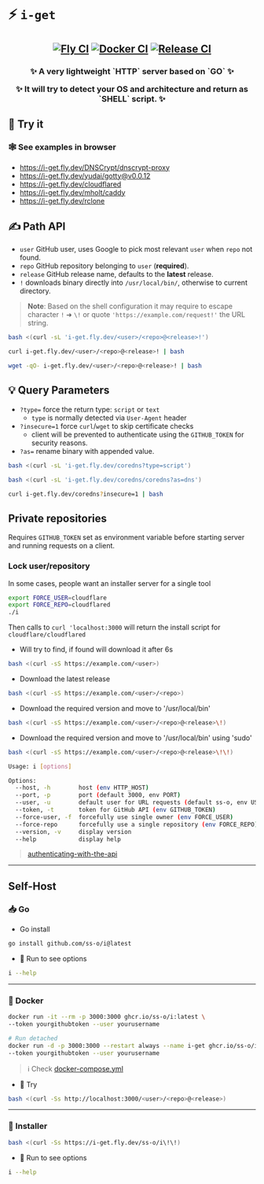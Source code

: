 # ⚡ `i-get`

<div align="center"><h2>
  
[![Fly CI](https://github.com/ss-o/i/actions/workflows/fly-action.yml/badge.svg)](https://github.com/ss-o/i/actions/workflows/fly-action.yml)
[![Docker CI](https://github.com/ss-o/i/actions/workflows/docker-publish.yml/badge.svg)](https://github.com/ss-o/i/actions/workflows/docker-publish.yml)
[![Release CI](https://github.com/ss-o/i/actions/workflows/go-release.yml/badge.svg)](https://github.com/ss-o/i/actions/workflows/go-release.yml)

</div></h2>

<div align="center"><h3>
<p>✨ A very lightweight `HTTP` server based on `GO` ✨</p>
<p>✨ It will try to detect your OS and architecture and return as `SHELL` script. ✨</p>

</div></h3>

## 📶 Try it

### 🕸️ See examples in browser

- https://i-get.fly.dev/DNSCrypt/dnscrypt-proxy
- https://i-get.fly.dev/yudai/gotty@v0.0.12
- https://i-get.fly.dev/cloudflared
- https://i-get.fly.dev/mholt/caddy
- https://i-get.fly.dev/rclone

## ✍ Path API

- `user` GitHub user, uses Google to pick most relevant `user` when `repo` not found.
- `repo` GitHub repository belonging to `user` (**required**).
- `release` GitHub release name, defaults to the **latest** release.
- `!` downloads binary directly into `/usr/local/bin/`, otherwise to current directory.

> **Note**: Based on the shell configuration it may require to escape character `!` ➜ `\!` or quote `'https://example.com/request!'` the URL string.

```sh
bash <(curl -sL 'i-get.fly.dev/<user>/<repo>@<release>!')
```

```sh
curl i-get.fly.dev/<user>/<repo>@<release>! | bash
```

```sh
wget -qO- i-get.fly.dev/<user>/<repo>@<release>! | bash
```

## 💡 Query Parameters

- `?type=` force the return type: `script` or `text`
  - `type` is normally detected via `User-Agent` header
- `?insecure=1` force `curl`/`wget` to skip certificate checks
  - client will be prevented to authenticate using the `GITHUB_TOKEN` for security reasons.
- `?as=` rename binary with appended value.

```sh
bash <(curl -sL 'i-get.fly.dev/coredns?type=script')
```

```sh
bash <(curl -sL 'i-get.fly.dev/coredns/coredns?as=dns')
```

```sh
curl i-get.fly.dev/coredns?insecure=1 | bash
```

## Private repositories

Requires `GITHUB_TOKEN` set as environment variable before starting server and running requests on a client.

### Lock user/repository

In some cases, people want an installer server for a single tool

```sh
export FORCE_USER=cloudflare
export FORCE_REPO=cloudflared
./i
```

Then calls to `curl 'localhost:3000` will return the install script for `cloudflare/cloudflared`

- Will try to find, if found will download it after 6s

```sh
bash <(curl -sS https://example.com/<user>)
```

- Download the latest release

```sh
bash <(curl -sS https://example.com/<user>/<repo>)
```

- Download the required version and move to '/usr/local/bin'

```sh
bash <(curl -sS https://example.com/<user>/<repo>@<release>\!)
```

- Download the required version and move to '/usr/local/bin' using 'sudo'

```sh
bash <(curl -sS https://example.com/<user>/<repo>@<release>\!\!)
```

```sh
Usage: i [options]

Options:
  --host, -h        host (env HTTP_HOST)
  --port, -p        port (default 3000, env PORT)
  --user, -u        default user for URL requests (default ss-o, env USER)
  --token, -t       token for GitHub API (env GITHUB_TOKEN)
  --force-user, -f  forcefully use single owner (env FORCE_USER)
  --force-repo      forcefully use a single repository (env FORCE_REPO)
  --version, -v     display version
  --help            display help
```

> [authenticating-with-the-api](https://docs.github.com/en/authentication/keeping-your-account-and-data-secure/about-authentication-to-github#authenticating-with-the-api)

---

## Self-Host

### 📥 Go

- Go install

```sh
go install github.com/ss-o/i@latest
```

- 💬 Run to see options

```sh
i --help
```

---

### 🐳 Docker

```sh
docker run -it --rm -p 3000:3000 ghcr.io/ss-o/i:latest \
--token yourgithubtoken --user yourusername
```

```sh
# Run detached
docker run -d -p 3000:3000 --restart always --name i-get ghcr.io/ss-o/i:latest \
--token yourgithubtoken --user yourusername
```

> ℹ️ Check [docker-compose.yml](https://github.com/ss-o/i/raw/main/docker-compose.yml)

- 👯 Try

```sh
bash <(curl -Ss http://localhost:3000/<user>/<repo>@<release>)
```

---

### 🐧 Installer

```sh
bash <(curl -Ss https://i-get.fly.dev/ss-o/i\!\!)
```

- 💬 Run to see options

```sh
i --help
```
